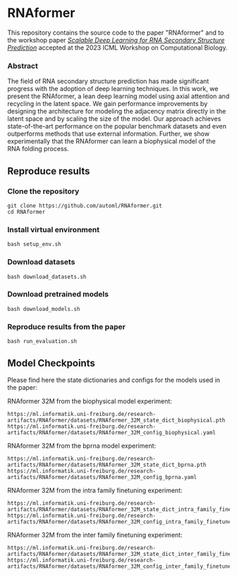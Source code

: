 # RNAformer

This repository contains the source code to the paper "RNAformer" and to the workshop paper 
[*Scalable Deep Learning for RNA Secondary Structure Prediction*](https://arxiv.org/abs/2307.10073) 
accepted at the 2023 ICML Workshop on Computational Biology.

### Abstract

The field of RNA secondary structure prediction has made significant progress with the adoption of deep learning techniques. 
In this work, we present the RNAformer, a lean deep learning model using axial attention and recycling in the latent space. 
We gain performance improvements by designing the architecture for modeling the adjacency matrix directly in the latent space 
and by scaling the size of the model. Our approach achieves state-of-the-art performance on the popular benchmark datasets and 
even outperforms methods that use external information. Further, we show experimentally that the RNAformer can learn a biophysical 
model of the RNA folding process.

## Reproduce results

### Clone the repository

```
git clone https://github.com/automl/RNAformer.git
cd RNAformer
```

### Install virtual environment


```
bash setup_env.sh
```



### Download datasets

```
bash download_datasets.sh
``` 


### Download pretrained models

``` 
bash download_models.sh
```
    

### Reproduce results from the paper

``` 
bash run_evaluation.sh
```


## Model Checkpoints

Please find here the state dictionaries and configs for the models used in the paper: 

RNAformer 32M from the biophysical model experiment:
```
https://ml.informatik.uni-freiburg.de/research-artifacts/RNAformer/datasets/RNAformer_32M_state_dict_biophysical.pth
https://ml.informatik.uni-freiburg.de/research-artifacts/RNAformer/datasets/RNAformer_32M_config_biophysical.yaml
```

RNAformer 32M from the bprna model experiment:
```
https://ml.informatik.uni-freiburg.de/research-artifacts/RNAformer/datasets/RNAformer_32M_state_dict_bprna.pth
https://ml.informatik.uni-freiburg.de/research-artifacts/RNAformer/datasets/RNAformer_32M_config_bprna.yaml
```

RNAformer 32M from the intra family finetuning experiment:
```
https://ml.informatik.uni-freiburg.de/research-artifacts/RNAformer/datasets/RNAformer_32M_state_dict_intra_family_finetuned.pth
https://ml.informatik.uni-freiburg.de/research-artifacts/RNAformer/datasets/RNAformer_32M_config_intra_family_finetuned.yaml
```

RNAformer 32M from the inter family finetuning experiment:
```
https://ml.informatik.uni-freiburg.de/research-artifacts/RNAformer/datasets/RNAformer_32M_state_dict_inter_family_finetuned.pth
https://ml.informatik.uni-freiburg.de/research-artifacts/RNAformer/datasets/RNAformer_32M_config_inter_family_finetuned.yaml
```